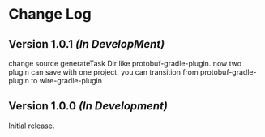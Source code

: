 Change Log
==========

Version 1.0.1 *(In DevelopMent)*
--------------------------------

change source generateTask Dir like protobuf-gradle-plugin.
now two plugin can save with one project.
you can transition from protobuf-gradle-plugin to wire-gradle-plugin


Version 1.0.0 *(In Development)*
--------------------------------

Initial release.

